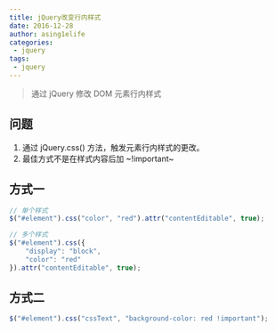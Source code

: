 ```yaml
---
title: jQuery改变行内样式
date: 2016-12-28
author: asing1elife
categories:
 - jquery
tags:
 - jquery
---
```

> 通过 jQuery 修改 DOM 元素行内样式  

## 问题
1. 通过 jQuery.css() 方法，触发元素行内样式的更改。
2. 最佳方式不是在样式内容后加 ~!important~

## 方式一
```js
// 单个样式
$("#element").css("color", "red").attr("contentEditable", true);

// 多个样式
$("#element").css({
	"display": "block",
	"color": "red"
}).attr("contentEditable", true);
```

## 方式二
```js
$("#element").css("cssText", "background-color: red !important");
```